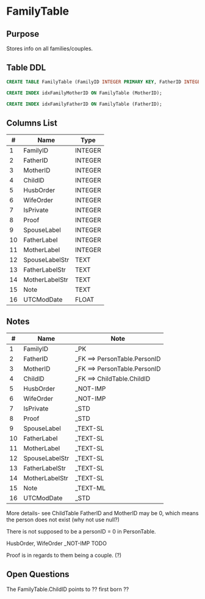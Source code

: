 # FamilyTable

## Purpose

Stores info on all families/couples.

## Table DDL

``` SQL
CREATE TABLE FamilyTable (FamilyID INTEGER PRIMARY KEY, FatherID INTEGER, MotherID INTEGER, ChildID INTEGER, HusbOrder INTEGER, WifeOrder INTEGER, IsPrivate INTEGER, Proof INTEGER, SpouseLabel INTEGER, FatherLabel INTEGER, MotherLabel INTEGER, SpouseLabelStr TEXT, FatherLabelStr TEXT, MotherLabelStr TEXT, Note TEXT, UTCModDate FLOAT );

CREATE INDEX idxFamilyMotherID ON FamilyTable (MotherID);

CREATE INDEX idxFamilyFatherID ON FamilyTable (FatherID);
```

## Columns List

| #   | Name           | Type    |
| --- | -------------- | ------- |
| 1   | FamilyID       | INTEGER |
| 2   | FatherID       | INTEGER |
| 3   | MotherID       | INTEGER |
| 4   | ChildID        | INTEGER |
| 5   | HusbOrder      | INTEGER |
| 6   | WifeOrder      | INTEGER |
| 7   | IsPrivate      | INTEGER |
| 8   | Proof          | INTEGER |
| 9   | SpouseLabel    | INTEGER |
| 10  | FatherLabel    | INTEGER |
| 11  | MotherLabel    | INTEGER |
| 12  | SpouseLabelStr | TEXT    |
| 13  | FatherLabelStr | TEXT    |
| 14  | MotherLabelStr | TEXT    |
| 15  | Note           | TEXT    |
| 16  | UTCModDate     | FLOAT   |

## Notes

| #   | Name           | Note                         |
| --- | -------------- | ---------------------------- |
| 1   | FamilyID       | _PK                          |
| 2   | FatherID       | _FK ==> PersonTable.PersonID |
| 3   | MotherID       | _FK ==> PersonTable.PersonID |
| 4   | ChildID        | _FK ==> ChildTable.ChildID   |
| 5   | HusbOrder      | _NOT-IMP                     |
| 6   | WifeOrder      | _NOT-IMP                     |
| 7   | IsPrivate      | _STD                         |
| 8   | Proof          | _STD                         |
| 9   | SpouseLabel    | _TEXT-SL                     |
| 10  | FatherLabel    | _TEXT-SL                     |
| 11  | MotherLabel    | _TEXT-SL                     |
| 12  | SpouseLabelStr | _TEXT-SL                     |
| 13  | FatherLabelStr | _TEXT-SL                     |
| 14  | MotherLabelStr | _TEXT-SL                     |
| 15  | Note           | _TEXT-ML                     |
| 16  | UTCModDate     | _STD                         |

More details- see ChildTable
FatherID and MotherID may be 0, which means the person does not exist
(why not use null?)

There is not supposed to be a personID = 0 in PersonTable.

HusbOrder, WifeOrder       _NOT-IMP  TODO

Proof is in regards to them being a couple. (?)

## Open Questions


The FamilyTable.ChildID points to ?? first born  ??

